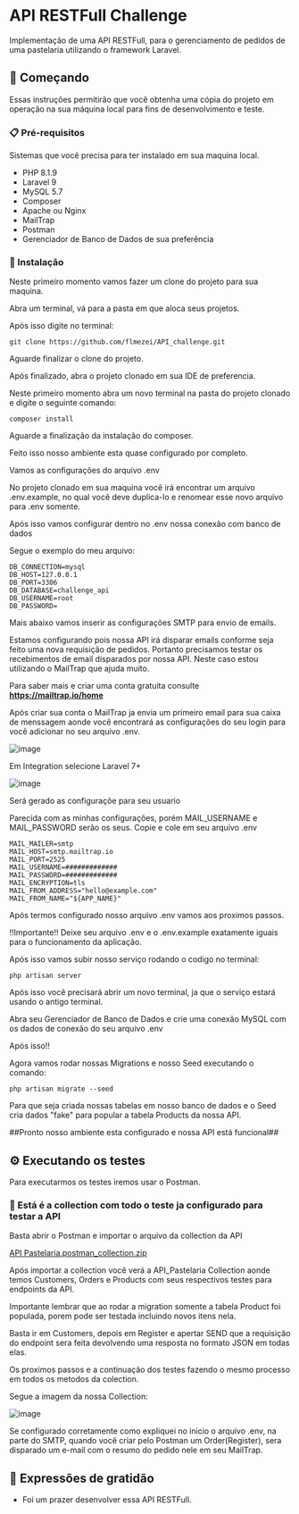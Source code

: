 # API RESTFull Challenge

Implementação de uma API RESTFull, para o gerenciamento de pedidos de uma pastelaria utilizando o framework Laravel.

## 🚀 Começando

Essas instruções permitirão que você obtenha uma cópia do projeto em operação na sua máquina local para fins de desenvolvimento e teste.

### 📋 Pré-requisitos

Sistemas que você precisa para ter instalado em sua maquina local.


 - PHP 8.1.9
 - Laravel 9
 - MySQL 5.7
 - Composer
 - Apache ou Nginx
 - MailTrap
 - Postman
 - Gerenciador de Banco de Dados de sua preferência


### 🔧 Instalação

Neste primeiro momento vamos fazer um clone do projeto para sua maquina.

Abra um terminal, vá para a pasta em que aloca seus projetos.

Após isso digite no terminal:

```
git clone https://github.com/flmezei/API_challenge.git
```

Aguarde finalizar o clone do projeto.

Após finalizado, abra o projeto clonado em sua IDE de preferencia.

Neste primeiro momento abra um novo terminal na pasta do projeto clonado e digite o seguinte comando:

```
composer install
```
Aguarde a finalização da instalação do composer.

Feito isso nosso ambiente esta quase configurado por completo.

Vamos as configurações do arquivo .env

No projeto clonado em sua maquina você irá encontrar um arquivo .env.example, no qual você deve duplica-lo e renomear esse novo arquivo para .env somente.

Após isso vamos configurar dentro no .env nossa conexão com banco de dados

Segue o exemplo do meu arquivo:

```
DB_CONNECTION=mysql
DB_HOST=127.0.0.1
DB_PORT=3306
DB_DATABASE=challenge_api
DB_USERNAME=root
DB_PASSWORD=
```

Mais abaixo vamos inserir as configurações SMTP para envio de emails.

Estamos configurando pois nossa API irá disparar emails conforme seja feito uma nova requisição de pedidos.
Portanto precisamos testar os recebimentos de email disparados por nossa API.
Neste caso estou utilizando o MailTrap que ajuda muito.

Para saber mais e criar uma conta gratuita consulte **https://mailtrap.io/home**

Após criar sua conta o MailTrap ja envia um primeiro email para sua caixa de menssagem aonde você encontrará as configurações 
do seu login para você adicionar no seu arquivo .env.

![image](https://user-images.githubusercontent.com/96137765/213336653-d7a84723-5dc6-4034-a719-a4ffeab88292.png)


Em Integration selecione Laravel 7+

![image](https://user-images.githubusercontent.com/96137765/213337104-b2a10329-c7e3-4d22-b4e8-cd62c8d1a086.png)


Será gerado as configuraçõe para seu usuario

Parecida com as minhas configurações, porém MAIL_USERNAME e
MAIL_PASSWORD serão os seus. Copie e cole em seu arquivo .env

```
MAIL_MAILER=smtp
MAIL_HOST=smtp.mailtrap.io
MAIL_PORT=2525
MAIL_USERNAME=#############
MAIL_PASSWORD=#############
MAIL_ENCRYPTION=tls
MAIL_FROM_ADDRESS="hello@example.com"
MAIL_FROM_NAME="${APP_NAME}"
```

Após termos configurado nosso arquivo .env vamos aos proximos passos.

!!Importante!! Deixe seu arquivo .env e o .env.example exatamente iguais para o funcionamento da aplicação.

Após isso vamos subir nosso serviço rodando o codigo no terminal:

```
php artisan server
```
Após isso você precisará abrir um novo terminal, ja que o serviço estará usando o antigo terminal.

Abra seu Gerenciador de Banco de Dados e crie uma conexão MySQL com os dados de conexão do seu arquivo .env

Após isso!!

Agora vamos rodar nossas Migrations e nosso Seed executando o comando:

```
php artisan migrate --seed
```
Para que seja criada nossas tabelas em nosso banco de dados e o Seed cria dados "fake" para popular a tabela Products da nossa API.


##Pronto nosso ambiente esta configurado e nossa API está funcional##


## ⚙️ Executando os testes

Para executarmos os testes iremos usar o Postman.

### 🔩 Está é a collection com todo o teste ja configurado para testar a API 

Basta abrir o Postman e importar o arquivo da collection da API

[API Pastelaria.postman_collection.zip](https://github.com/flmezei/API_challenge/files/10452899/API.Pastelaria.postman_collection.zip)

Após importar a collection você verá a API_Pastelaria Collection aonde temos Customers, Orders e Products com seus respectivos testes para endpoints da API.

Importante lembrar que ao rodar a migration somente a tabela Product foi populada, porem pode ser testada incluindo novos itens nela.

Basta ir em Customers, depois em Register e apertar SEND que a requisição do endpoint sera feita devolvendo uma resposta no formato JSON em todas elas.

Os proximos passos e a continuação dos testes fazendo o mesmo processo em todos os metodos da colection.

Segue a imagem da nossa Collection:

![image](https://user-images.githubusercontent.com/96137765/213339774-677a75b3-c812-4d16-a546-dcb170961d2d.png)


Se configurado corretamente como expliquei no inicio o arquivo .env, na parte do SMTP, quando você criar pelo Postman um Order(Register), sera disparado um 
e-mail com o resumo do pedido nele em seu MailTrap.


## 🎁 Expressões de gratidão

* Foi um prazer desenvolver essa API RESTFull.
